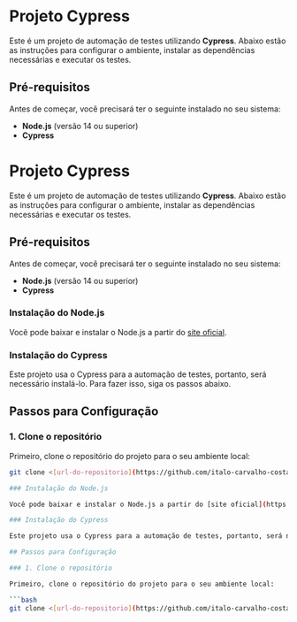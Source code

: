 # Projeto Cypress

Este é um projeto de automação de testes utilizando **Cypress**. Abaixo estão as instruções para configurar o ambiente, instalar as dependências necessárias e executar os testes.

## Pré-requisitos

Antes de começar, você precisará ter o seguinte instalado no seu sistema:

- **Node.js** (versão 14 ou superior)
- **Cypress**
# Projeto Cypress

Este é um projeto de automação de testes utilizando **Cypress**. Abaixo estão as instruções para configurar o ambiente, instalar as dependências necessárias e executar os testes.

## Pré-requisitos

Antes de começar, você precisará ter o seguinte instalado no seu sistema:

- **Node.js** (versão 14 ou superior)
- **Cypress**

### Instalação do Node.js

Você pode baixar e instalar o Node.js a partir do [site oficial](https://nodejs.org/).

### Instalação do Cypress

Este projeto usa o Cypress para a automação de testes, portanto, será necessário instalá-lo. Para fazer isso, siga os passos abaixo.

## Passos para Configuração

### 1. Clone o repositório

Primeiro, clone o repositório do projeto para o seu ambiente local:

```bash
git clone <[url-do-repositorio](https://github.com/italo-carvalho-costa/TesteKeeggo.git)>

### Instalação do Node.js

Você pode baixar e instalar o Node.js a partir do [site oficial](https://nodejs.org/).

### Instalação do Cypress

Este projeto usa o Cypress para a automação de testes, portanto, será necessário instalá-lo. Para fazer isso, siga os passos abaixo.

## Passos para Configuração

### 1. Clone o repositório

Primeiro, clone o repositório do projeto para o seu ambiente local:

```bash
git clone <[url-do-repositorio](https://github.com/italo-carvalho-costa/TesteKeeggo.git)>
